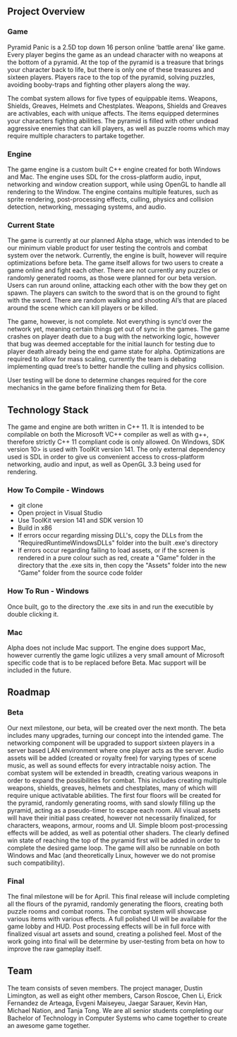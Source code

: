 ## Project Overview

### Game

Pyramid Panic is a 2.5D top down 16 person online ‘battle arena’ like game. Every player begins the game as an undead character with no weapons at the bottom of a pyramid. At the top of the pyramid is a treasure that brings your character back to life, but there is only one of these treasures and sixteen players. Players race to the top of the pyramid, solving puzzles, avoiding booby-traps and fighting other players along the way.

The combat system allows for five types of equippable items. Weapons, Shields, Greaves, Helmets and Chestplates. Weapons, Shields and Greaves are activables, each with unique affects. The items equipped determines your characters fighting abilities. The pyramid is filled with other undead aggressive enemies that can kill players, as well as puzzle rooms which may require multiple characters to partake together. 

### Engine

The game engine is a custom built C++ engine created for both Windows and Mac. The engine uses SDL for the cross-platform audio, input, networking and window creation support, while using OpenGL to handle all rendering to the Window. The engine contains multiple features, such as sprite rendering, post-processing effects, culling, physics and collision detection, networking, messaging systems, and audio.

### Current State

The game is currently at our planned Alpha stage, which was intended to be our minimum viable product for user testing the controls and combat system over the network. Currently, the engine is built, however will require optimizations before beta. The game itself allows for two users to create a game online and fight each other. There are not currently any puzzles or randomly generated rooms, as those were planned for our beta version. Users can run around online, attacking each other with the bow they get on spawn. The players can switch to the sword that is on the ground to fight with the sword. There are random walking and shooting AI’s that are placed around the scene which can kill players or be killed.

The game, however, is not complete. Not everything is sync’d over the network yet, meaning certain things get out of sync in the games. The game crashes on player death due to a bug with the networking logic, however that bug was deemed acceptable for the initial launch for testing due to player death already being the end game state for alpha. Optimizations are required to allow for mass scaling, currently the team is debating implementing quad tree’s to better handle the culling and physics collision. 

User testing will be done to determine changes required for the core mechanics in the game before finalizing them for Beta.

## Technology Stack

The game and engine are both written in C++ 11. It is intended to be compilable on both the Microsoft VC++ compiler as well as with g++, therefore strictly C++ 11 compliant code is only allowed. On Windows, SDK version 10> is used with ToolKit version 141. The only external dependency used is SDL in order to give us convenient access to cross-platform networking, audio and input, as well as OpenGL 3.3 being used for rendering.

### How To Compile - Windows
- git clone
- Open project in Visual Studio
- Use ToolKit version 141 and SDK version 10
- Build in x86
- If errors occur regarding missing DLL's, copy the DLLs from the "RequiredRuntimeWindowsDLLs" folder into the built .exe's directory
- If errors occur regarding failing to load assets, or if the screen is rendered in a pure colour such as red, create a "Game" folder in the directory that the .exe sits in, then copy the "Assets" folder into the new "Game" folder from the source code folder

### How  To Run - Windows

Once built, go to the directory the .exe sits in and run the executible by double clicking it.

### Mac

Alpha does not include Mac support. The engine does support Mac, however currently the game logic utilizes a very small amount of Microsoft specific code that is to be replaced before Beta. Mac support will be included in the future. 

## Roadmap

### Beta

Our next milestone, our beta, will be created over the next month. The beta includes many upgrades, turning our concept into the intended game. The networking component will be upgraded to support sixteen players in a server based LAN environment where one player acts as the server. Audio assets will be added (created or royalty free) for varying types of scene music, as well as sound effects for every intractable noisy action. The combat system will be extended in breadth, creating various weapons in order to expand the possibilities for combat. This includes creating multiple weapons, shields, greaves, helmets and chestplates, many of which will require unique activatable abilities. The first four floors will be created for the pyramid, randomly generating rooms, with sand slowly filling up the pyramid, acting as a pseudo-timer to escape each room. All visual assets will have their initial pass created, however not necessarily finalized, for characters, weapons, armour, rooms and UI. Simple bloom post-processing effects will be added, as well as potential other shaders. The clearly defined win state of reaching the top of the pyramid first will be added in order to complete the desired game loop. The game will also be runnable on both Windows and Mac (and theoretically Linux, however we do not promise such compatibility).

### Final

The final milestone will be for April. This final release will include completing all the flours of the pyramid, randomly generating the floors, creating both puzzle rooms and combat rooms. The combat system will showcase various items with various effects. A full polished UI will be available for the game lobby and HUD. Post processing effects will be in full force with finalized visual art assets and sound, creating a polished feel. Most of the work going into final will be determine by user-testing from beta on how to improve the raw gameplay itself.

## Team

The team consists of seven members. The project manager, Dustin Limington, as well as eight other members, Carson Roscoe, Chen Li, Erick Fernandez de Arteaga, Evgeni Maiseyeu, Jaegar Sarauer, Kevin Han, Michael Nation, and Tanja Tong. We are all senior students completing our Bachelor of Technology in Computer Systems who came together to create an awesome game together.
